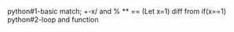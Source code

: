 python#1-basic match; +-x/ and % ** == (Let x=1) diff from if(x==1)
python#2-loop and function     
        
    
